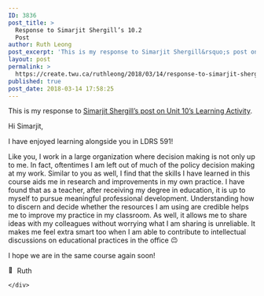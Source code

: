 ```yaml
---
ID: 3836
post_title: >
  Response to Simarjit Shergill’s 10.2
  Post
author: Ruth Leong
post_excerpt: 'This is my response to Simarjit Shergill&rsquo;s post on Unit 10&rsquo;s Learning Activity. Hi Simarjit, I have enjoyed learning alongside you in LDRS 591! Like you, I work in a large organization where decision making is not only up to me. In fact, oftentimes I am left out of much of the policy decision making [&hellip;]'
layout: post
permalink: >
  https://create.twu.ca/ruthleong/2018/03/14/response-to-simarjit-shergills-10-2-post/
published: true
post_date: 2018-03-14 17:58:25
---
```

This is my response to <a href="https://create.twu.ca/icandothis/2018/03/04/ldrs-591-activity-10-1/">Simarjit Shergill&#8217;s post on Unit 10&#8217;s Learning Activity</a>.

Hi Simarjit,

I have enjoyed learning alongside you in LDRS 591!

Like you, I work in a large organization where decision making is not only up to me. In fact, oftentimes I am left out of much of the policy decision making at my work. Similar to you as well, I find that the skills I have learned in this course aids me in research and improvements in my own practice. I have found that as a teacher, after receiving my degree in education, it is up to myself to pursue meaningful professional development. Understanding how to discern and decide whether the resources I am using are credible helps me to improve my practice in my classroom. As well, it allows me to share ideas with my colleagues without worrying what I am sharing is unreliable. It makes me feel extra smart too when I am able to contribute to intellectual discussions on educational practices in the office <img src="https://s.w.org/images/core/emoji/2.4/72x72/1f609.png" alt="😉" class="wp-smiley" style="height: 1em; max-height: 1em;" />

I hope we are in the same course again soon!

<img src="https://s.w.org/images/core/emoji/2.4/72x72/1f642.png" alt="🙂" class="wp-smiley" style="height: 1em; max-height: 1em;" /> Ruth

<div id="themify_builder_content-503" data-postid="503" class="themify_builder_content themify_builder_content-503 themify_builder">

    </div>

<!-- /themify_builder_content -->